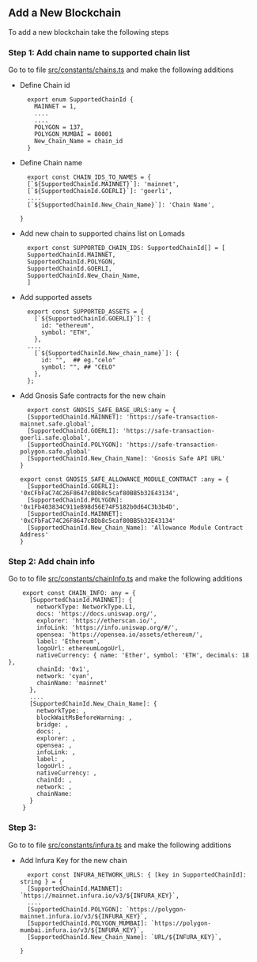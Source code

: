 ## Add a New Blockchain

To add a new blockchain take  the following steps

### Step 1: Add chain name to supported chain list
  
Go to to file [src/constants/chains.ts](src/constants/chains.ts) and make the following additions

- Define Chain id

        export enum SupportedChainId {
          MAINNET = 1,
          ....
          ....
          POLYGON = 137,
          POLYGON_MUMBAI = 80001
          New_Chain_Name = chain_id
        }

- Define Chain name

        export const CHAIN_IDS_TO_NAMES = {
        [`${SupportedChainId.MAINNET}`]: 'mainnet',
        [`${SupportedChainId.GOERLI}`]: 'goerli',
        ....
        [`${SupportedChainId.New_Chain_Name}`]: 'Chain Name',

      }

- Add new chain to supported chains list on Lomads

        export const SUPPORTED_CHAIN_IDS: SupportedChainId[] = [
        SupportedChainId.MAINNET,
        SupportedChainId.POLYGON,
        SupportedChainId.GOERLI,
        SupportedChainId.New_Chain_Name,
        ]

- Add supported assets

        export const SUPPORTED_ASSETS = {
          [`${SupportedChainId.GOERLI}`]: {
            id: "ethereum",
            symbol: "ETH",
          },
        ....
          [`${SupportedChainId.New_chain_name}`]: {
            id: "",  ## eg."celo"
            symbol: "", ## "CELO"
          },
        };

- Add Gnosis Safe contracts for the new chain

        export const GNOSIS_SAFE_BASE_URLS:any = {
        [SupportedChainId.MAINNET]: 'https://safe-transaction-mainnet.safe.global',
        [SupportedChainId.GOERLI]: 'https://safe-transaction-goerli.safe.global',
        [SupportedChainId.POLYGON]: 'https://safe-transaction-polygon.safe.global'
        [SupportedChainId.New_Chain_Name]: 'Gnosis Safe API URL'
      }
      
      export const GNOSIS_SAFE_ALLOWANCE_MODULE_CONTRACT :any = {
        [SupportedChainId.GOERLI]: '0xCFbFaC74C26F8647cBDb8c5caf80BB5b32E43134',
        [SupportedChainId.POLYGON]: '0x1Fb403834C911eB98d56E74F5182b0d64C3b3b4D',
        [SupportedChainId.MAINNET]: '0xCFbFaC74C26F8647cBDb8c5caf80BB5b32E43134'
        [SupportedChainId.New_Chain_Name]: 'Allowance Module Contract Address'
      }


### Step 2: Add chain info

Go to to file [src/constants/chainInfo.ts](src/constants/chainInfo.ts) and make the following additions

        export const CHAIN_INFO: any = {
          [SupportedChainId.MAINNET]: {
            networkType: NetworkType.L1,
            docs: 'https://docs.uniswap.org/',
            explorer: 'https://etherscan.io/',
            infoLink: 'https://info.uniswap.org/#/',
            opensea: 'https://opensea.io/assets/ethereum/',
            label: 'Ethereum',
            logoUrl: ethereumLogoUrl,
            nativeCurrency: { name: 'Ether', symbol: 'ETH', decimals: 18 },
            chainId: '0x1',
            network: 'cyan',
            chainName: 'mainnet'
          },
          ....
          [SupportedChainId.New_Chain_Name]: {
            networkType: ,
            blockWaitMsBeforeWarning: ,
            bridge: ,
            docs: ,
            explorer: ,
            opensea: ,
            infoLink: ,
            label: ,
            logoUrl: ,
            nativeCurrency: ,
            chainId: ,
            network: ,
            chainName: 
          }
        }

### Step 3:

Go to to file [src/constants/infura.ts](src/constants/infura.ts) and make the following additions

- Add Infura Key for the new chain
  
        export const INFURA_NETWORK_URLS: { [key in SupportedChainId]: string } = {
        [SupportedChainId.MAINNET]: `https://mainnet.infura.io/v3/${INFURA_KEY}`,
        ....
        [SupportedChainId.POLYGON]: `https://polygon-mainnet.infura.io/v3/${INFURA_KEY}`,
        [SupportedChainId.POLYGON_MUMBAI]: `https://polygon-mumbai.infura.io/v3/${INFURA_KEY}`,
        [SupportedChainId.New_Chain_Name]: `URL/${INFURA_KEY}`,
  
      }
